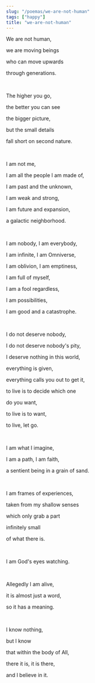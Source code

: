 ```yaml
---
slug: "/poemas/we-are-not-human"
tags: ["happy"]
title: "we-are-not-human"
---
```

We are not human,

we are moving beings

who can move upwards

through generations.

&nbsp;

The higher you go,

the better you can see

the bigger picture,

but the small details

fall short on second nature.

&nbsp;

I am not me,

I am all the people I am made of,

I am past and the unknown,

I am weak and strong,

I am future and expansion,

a galactic neighborhood.

&nbsp;

I am nobody, I am everybody,

I am infinite, I am Omniverse,

I am oblivion, I am emptiness,

I am full of myself,

I am a fool regardless,

I am possibilities,

I am good and a catastrophe.

&nbsp;

I do not deserve nobody,

I do not deserve nobody's pity,

I deserve nothing in this world,

everything is given,

everything calls you out to get it,

to live is to decide which one

do you want,

to live is to want,

to live, let go.

&nbsp;

I am what I imagine,

I am a path, I am faith,

a sentient being in a grain of sand.

&nbsp;

I am frames of experiences,

taken from my shallow senses

which only grab a part

infinitely small

of what there is.

&nbsp;

I am God's eyes watching.

&nbsp;

Allegedly I am alive,

it is almost just a word,

so it has a meaning.

&nbsp;

I know nothing,

but I know

that within the body of All,

there it is, it is there,

and I believe in it.